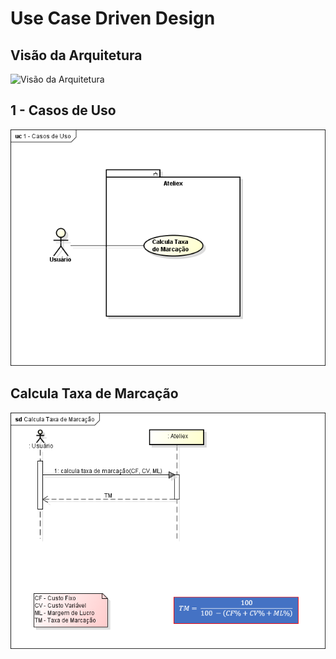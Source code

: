 # Use Case Driven Design

## Visão da Arquitetura

![Visão da Arquitetura](Resources/docs/Vis%C3%A3o%20da%20Arquitetura.png)

## 1 - Casos de Uso

![1 - Casos de Uso](Resources/docs/1%20-%20Casos%20de%20Uso.png)

## Calcula Taxa de Marcação

![Calcula Taxa de Marcação](Resources/docs/Calcula%20Taxa%20de%20Marcação.png)

